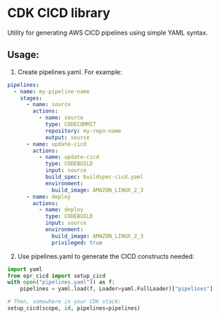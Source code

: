 # CDK CICD library

Utility for generating AWS CICD pipelines using simple YAML syntax.

## Usage:

1. Create pipelines.yaml. For example:

```yaml
pipelines:
  - name: my-pipeline-name
    stages:
      - name: source
        actions:
          - name: source
            type: CODECOMMIT
            repository: my-repo-name
            output: source
      - name: update-cicd
        actions:
          - name: update-cicd
            type: CODEBUILD
            input: source
            build_spec: buildspec-cicd.yaml
            environment:
              build_image: AMAZON_LINUX_2_3
      - name: deploy
        actions:
          - name: deploy
            type: CODEBUILD
            input: source
            environment:
              build_image: AMAZON_LINUX_2_3
              privileged: true
```

2. Use pipelines.yaml to generate the CICD constructs needed:

```python
import yaml
from epr_cicd import setup_cicd
with open("pipelines.yaml")) as f:
    pipelines = yaml.load(f, Loader=yaml.FullLoader)["pipelines"]

# Then, somewhere in your CDK stack:
setup_cicd(scope, id, pipelines=pipelines)
```
